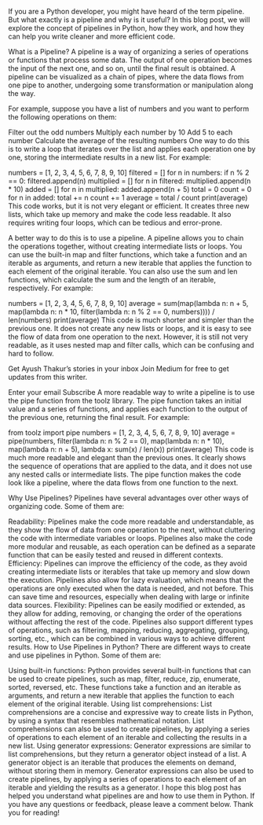 If you are a Python developer, you might have heard of the term pipeline. But what exactly is a pipeline and why is it useful? In this blog post, we will explore the concept of pipelines in Python, how they work, and how they can help you write cleaner and more efficient code.

What is a Pipeline?
A pipeline is a way of organizing a series of operations or functions that process some data. The output of one operation becomes the input of the next one, and so on, until the final result is obtained. A pipeline can be visualized as a chain of pipes, where the data flows from one pipe to another, undergoing some transformation or manipulation along the way.

For example, suppose you have a list of numbers and you want to perform the following operations on them:

Filter out the odd numbers
Multiply each number by 10
Add 5 to each number
Calculate the average of the resulting numbers
One way to do this is to write a loop that iterates over the list and applies each operation one by one, storing the intermediate results in a new list. For example:

numbers = [1, 2, 3, 4, 5, 6, 7, 8, 9, 10]
filtered = []
for n in numbers:
    if n % 2 == 0:
        filtered.append(n)
multiplied = []
for n in filtered:
    multiplied.append(n * 10)
added = []
for n in multiplied:
    added.append(n + 5)
total = 0
count = 0
for n in added:
    total += n
    count += 1
average = total / count
print(average)
This code works, but it is not very elegant or efficient. It creates three new lists, which take up memory and make the code less readable. It also requires writing four loops, which can be tedious and error-prone.

A better way to do this is to use a pipeline. A pipeline allows you to chain the operations together, without creating intermediate lists or loops. You can use the built-in map and filter functions, which take a function and an iterable as arguments, and return a new iterable that applies the function to each element of the original iterable. You can also use the sum and len functions, which calculate the sum and the length of an iterable, respectively. For example:

numbers = [1, 2, 3, 4, 5, 6, 7, 8, 9, 10]
average = sum(map(lambda n: n + 5, map(lambda n: n * 10, filter(lambda n: n % 2 == 0, numbers)))) / len(numbers)
print(average)
This code is much shorter and simpler than the previous one. It does not create any new lists or loops, and it is easy to see the flow of data from one operation to the next. However, it is still not very readable, as it uses nested map and filter calls, which can be confusing and hard to follow.

Get Ayush Thakur’s stories in your inbox
Join Medium for free to get updates from this writer.

Enter your email
Subscribe
A more readable way to write a pipeline is to use the pipe function from the toolz library. The pipe function takes an initial value and a series of functions, and applies each function to the output of the previous one, returning the final result. For example:

from toolz import pipe
numbers = [1, 2, 3, 4, 5, 6, 7, 8, 9, 10]
average = pipe(numbers,
               filter(lambda n: n % 2 == 0),
               map(lambda n: n * 10),
               map(lambda n: n + 5),
               lambda x: sum(x) / len(x))
print(average)
This code is much more readable and elegant than the previous ones. It clearly shows the sequence of operations that are applied to the data, and it does not use any nested calls or intermediate lists. The pipe function makes the code look like a pipeline, where the data flows from one function to the next.

Why Use Pipelines?
Pipelines have several advantages over other ways of organizing code. Some of them are:

Readability: Pipelines make the code more readable and understandable, as they show the flow of data from one operation to the next, without cluttering the code with intermediate variables or loops. Pipelines also make the code more modular and reusable, as each operation can be defined as a separate function that can be easily tested and reused in different contexts.
Efficiency: Pipelines can improve the efficiency of the code, as they avoid creating intermediate lists or iterables that take up memory and slow down the execution. Pipelines also allow for lazy evaluation, which means that the operations are only executed when the data is needed, and not before. This can save time and resources, especially when dealing with large or infinite data sources.
Flexibility: Pipelines can be easily modified or extended, as they allow for adding, removing, or changing the order of the operations without affecting the rest of the code. Pipelines also support different types of operations, such as filtering, mapping, reducing, aggregating, grouping, sorting, etc., which can be combined in various ways to achieve different results.
How to Use Pipelines in Python?
There are different ways to create and use pipelines in Python. Some of them are:

Using built-in functions: Python provides several built-in functions that can be used to create pipelines, such as map, filter, reduce, zip, enumerate, sorted, reversed, etc. These functions take a function and an iterable as arguments, and return a new iterable that applies the function to each element of the original iterable.
Using list comprehensions: List comprehensions are a concise and expressive way to create lists in Python, by using a syntax that resembles mathematical notation. List comprehensions can also be used to create pipelines, by applying a series of operations to each element of an iterable and collecting the results in a new list.
Using generator expressions: Generator expressions are similar to list comprehensions, but they return a generator object instead of a list. A generator object is an iterable that produces the elements on demand, without storing them in memory. Generator expressions can also be used to create pipelines, by applying a series of operations to each element of an iterable and yielding the results as a generator.
I hope this blog post has helped you understand what pipelines are and how to use them in Python. If you have any questions or feedback, please leave a comment below. Thank you for reading!
